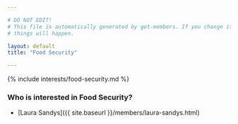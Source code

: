```yaml
---

# DO NOT EDIT!
# This file is automatically generated by get-members. If you change it, bad
# things will happen.

layout: default
title: "Food Security"

---
```


{% include interests/food-security.md %}

### Who is interested in Food Security?


* [Laura Sandys]({{ site.baseurl }}/members/laura-sandys.html)
